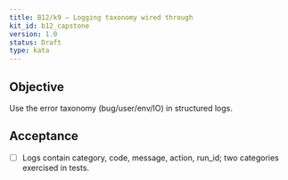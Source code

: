 ```yaml
---
title: B12/k9 — Logging taxonomy wired through
kit_id: b12_capstone
version: 1.0
status: Draft
type: kata
---
```

## Objective
Use the error taxonomy (bug/user/env/IO) in structured logs.
## Acceptance
- [ ] Logs contain category, code, message, action, run_id; two categories exercised in tests.
